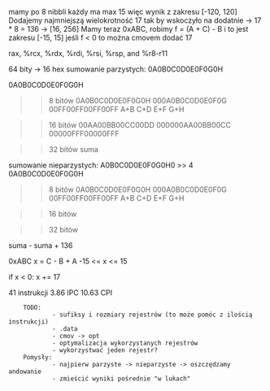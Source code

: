 mamy po 8 nibbli
każdy ma max 15 więc wynik z zakresu [-120, 120]
Dodajemy najmniejszą wielokrotność 17 tak by wskoczyło na dodatnie -> 17 * 8 = 136 -> [16, 256]
Mamy teraz 0xABC, robimy f = (A + C) - B i to jest zakresu [-15, 15]
jeśli f < 0 to można cmovem dodać 17

rax​, ​%rcx​, ​%rdx​, ​%rdi​, ​%rsi​, ​%rsp​, and ​%r8-r11

64 bity -> 16 hex
sumowanie parzystych:
0A0B0C0D0E0F0G0H

0A0B0C0D0E0F0G0H
>> 8 bitów
0A0B0C0D0E0F0G0H
000A0B0C0D0E0F0G
00FF00FF00FF00FF
 A+B C+D E+F G+H

>> 16 bitów
00AA00BB00CC00DD
000000AA00BB00CC
00000FFF00000FFF

>> 32 bitów
suma

sumowanie nieparzystych:
A0B0C0D0E0F0G0H0 >> 4
0A0B0C0D0E0F0G0H

>> 8 bitów
0A0B0C0D0E0F0G0H
000A0B0C0D0E0F0G
00FF00FF00FF00FF
 A+B C+D E+F G+H

>> 16 bitów

>> 32 bitów

suma - suma + 136

0xABC
x = C - B + A
-15 <= x <= 15

if x < 0:
    x += 17

41 instrukcji
3.86 IPC
10.63 CPI

        TODO:
                - sufiksy i rozmiary rejestrów (to może pomóc z ilością instrukcji)
                - .data
                - cmov -> opt
                - optymalizacja wykorzystanych rejestrów
                - wykorzystwać jeden rejestr?
        Pomysły:
                - najpierw parzyste -> nieparzyste -> oszczędzamy andowanie
                - zmieścić wyniki pośrednie "w lukach"
